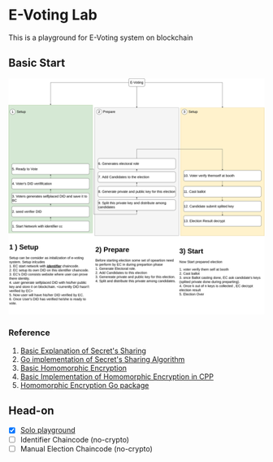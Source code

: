 # E-Voting Lab

This is a playground for E-Voting system on blockchain

## Basic Start
![](plan/pngs/e-voting.png)

### Reference

1. [Basic Explanation of Secret's Sharing](https://www.youtube.com/watch?v=iFY5SyY3IMQ)
2. [Go implementation of Secret's Sharing Algorithm](https://github.com/hashicorp/vault/tree/master/shamir)
3. [Basic Homomorphic Encryption](https://medium.com/@apogiatzis/homomorphic-encryption-the-holy-grail-of-online-confidentiality-f6e505365039)
4. [Basic Implementation of Homomorphic Encryption in CPP](https://medium.com/privacy-preserving-natural-language-processing/homomorphic-encryption-for-beginners-a-practical-guide-part-1-b8f26d03a98a)
5. [Homomorphic Encryption Go package](https://github.com/ldsec/lattigo)

## Head-on

- [X] [Solo playground](solo/README.md)
- [ ] Identifier Chaincode (no-crypto)
- [ ] Manual Election Chaincode (no-crypto)
